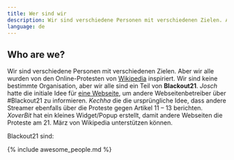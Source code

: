 ```yaml
---
title: Wer sind wir
description: Wir sind verschiedene Personen mit verschiedenen Zielen. Aber wir alle sind ein Teil von Blackout21.
language: de
---
```


## Who are we?

Wir sind verschiedene Personen mit verschiedenen Zielen. Aber wir alle wurden von den Online-Protesten von
[Wikipedia][1] inspiriert. Wir sind keine bestimmte Organisation, aber wir alle sind ein Teil von **Blackout21**.
_Josch_ hatte die initiale Idee für [eine Webseite][2], um andere Webseitenbetreiber über #Blackout21 zu informieren.
_Kechha_ die die ursprüngliche Idee, dass andere Streamer ebenfalls über die Proteste gegen Artikel 11 – 13 berichten.
_XoverBit_ hat ein kleines Widget/Popup erstellt, damit andere Webseiten die Proteste am 21. März
von Wikipedia unterstützen können.

Blackout21 sind:

{% include awesome_people.md %}

[1]: https://de.wikipedia.org/wiki/Wikipedia:Meinungsbilder/Protest_gegen_EU-Urheberrechtsreform
[2]: https://blackout21.eu/
